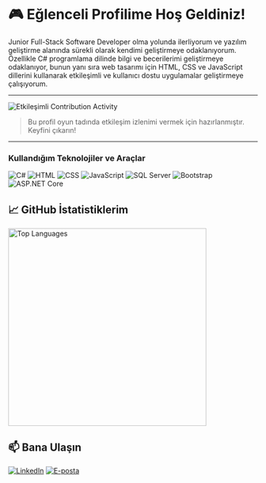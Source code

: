 # 🎮 Eğlenceli Profilime Hoş Geldiniz!

Junior Full-Stack Software Developer olma yolunda ilerliyorum ve yazılım geliştirme alanında sürekli olarak kendimi geliştirmeye odaklanıyorum. Özellikle C# programlama dilinde bilgi ve becerilerimi geliştirmeye odaklanıyor, bunun yanı sıra web tasarımı için HTML, CSS ve JavaScript dillerini kullanarak etkileşimli ve kullanıcı dostu uygulamalar geliştirmeye çalışıyorum.

---

![Etkileşimli Contribution Activity](https://media.giphy.com/media/dzaUX7CAG0Ihi/giphy.gif)

> Bu profil oyun tadında etkileşim izlenimi vermek için hazırlanmıştır. Keyfini çıkarın!

---

### Kullandığım Teknolojiler ve Araçlar

![C#](https://img.shields.io/badge/-C%23-239120?logo=c-sharp&logoColor=white&style=for-the-badge)
![HTML](https://img.shields.io/badge/-HTML5-E34F26?logo=html5&logoColor=white&style=for-the-badge)
![CSS](https://img.shields.io/badge/-CSS3-1572B6?logo=css3&logoColor=white&style=for-the-badge)
![JavaScript](https://img.shields.io/badge/-JavaScript-F7DF1E?logo=javascript&logoColor=black&style=for-the-badge)
![SQL Server](https://img.shields.io/badge/-SQL%20Server-CC2927?logo=microsoft-sql-server&logoColor=white&style=for-the-badge)
![Bootstrap](https://img.shields.io/badge/-Bootstrap-7952B3?logo=bootstrap&logoColor=white&style=for-the-badge)
![ASP.NET Core](https://img.shields.io/badge/-ASP.NET%20Core-5C2D91?logo=dotnet&logoColor=white&style=for-the-badge)

## 📈 GitHub İstatistiklerim

<img src="https://github-readme-stats.vercel.app/api/top-langs/?username=AlkinBayrak&layout=compact&theme=radical" alt="Top Languages" width="400">

## 📫 Bana Ulaşın

[![LinkedIn](https://img.shields.io/badge/-LinkedIn-blue?style=flat&logo=linkedin)](https://www.linkedin.com/in/alkinbayrak)
[![E-posta](https://img.shields.io/badge/Email-D14836?style=flat&logo=gmail&logoColor=white)](mailto:alkin.bayrak01@gmail.com)


